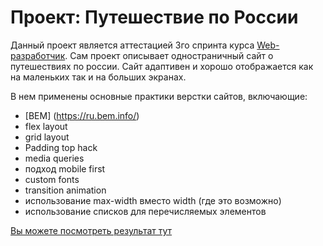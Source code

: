 # Проект: Путешествие по России

Данный проект является аттестацией 3го спринта курса [Web-разработчик](https://practicum.yandex.ru/web/). Сам проект описывает одностраничный сайт о путешествиях по россии. Сайт адаптивен и хорошо отображается как на маленьких так и на больших экранах.


В нем применены основные практики верстки сайтов, включающие:
* [BEM] (https://ru.bem.info/)
* flex layout
* grid layout
* Padding top hack
* media queries
* подход mobile first
* custom fonts
* transition animation
* использование max-width вместо width (где это возможно)
* использование списков для перечисляемых элементов


[Вы можете посмотреть результат тут](https://ruslan-mihalev.github.io/russian-travel/ "Ссылка на сайт с результатом")

